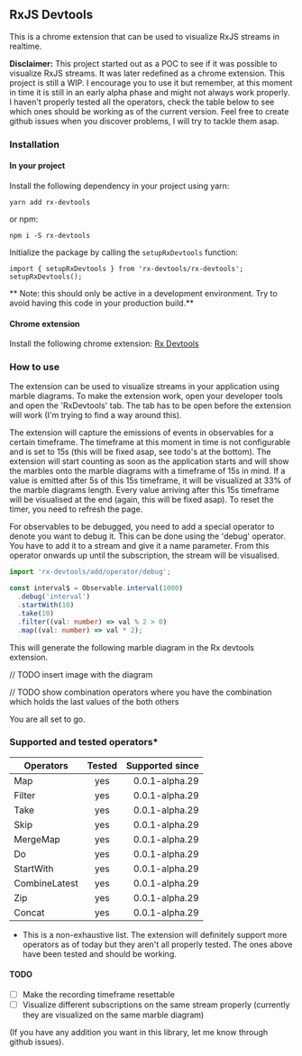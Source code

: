 ## RxJS Devtools

This is a chrome extension that can be used to visualize RxJS streams in realtime. 

**Disclaimer:** This project started out as a POC to see if it was possible to visualize RxJS streams. It was later redefined as a chrome extension. This project is still a WIP. I encourage you to use it but remember, at this moment in time it is still in an early alpha phase and might not always work properly. I haven't properly tested all the operators, check the table below to see which ones should be working as of the current version. Feel free to create github issues when you discover problems, I will try to tackle them asap. 
 
### Installation

#### In your project

Install the following dependency in your project using yarn:

```yarn add rx-devtools```

or npm:

```npm i -S rx-devtools```

Initialize the package by calling the `setupRxDevtools` function:

```
import { setupRxDevtools } from 'rx-devtools/rx-devtools';
setupRxDevtools();
```

** Note: this should only be active in a development environment. Try to avoid having this code in your production build.**

#### Chrome extension

Install the following chrome extension:
<a href="https://chrome.google.com/webstore/detail/rxjs-developer-tools/dedeglckjaldaochjmnochcfamanokie" target="_blank">Rx Devtools</a>

### How to use

The extension can be used to visualize streams in your application using marble diagrams. To make the extension work, open your developer tools and open the 'RxDevtools' tab. The tab has to be open before the extension will work (I'm trying to find a way around this). 

The extension will capture the emissions of events in observables for a certain timeframe. The timeframe at this moment in time is not configurable and is set to 15s (this will be fixed asap, see todo's at the bottom). The extension will start counting as soon as the application starts and will show the marbles onto the marble diagrams with a timeframe of 15s in mind. If a value is emitted after 5s of this 15s timeframe, it will be visualized at 33% of the marble diagrams length. Every value arriving after this 15s timeframe will be visualised at the end (again, this will be fixed asap). To reset the timer, you need to refresh the page.

For observables to be debugged, you need to add a special operator to denote you want to debug it. This can be done using the 'debug' operator. You have to add it to a stream and give it a name parameter. From this operator onwards up until the subscription, the stream will be visualised.
 
```typescript
import 'rx-devtools/add/operator/debug';

const interval$ = Observable.interval(1000)
  .debug('interval')
  .startWith(10)
  .take(10)
  .filter((val: number) => val % 2 > 0)
  .map((val: number) => val * 2);
```

This will generate the following marble diagram in the Rx devtools extension.

// TODO insert image with the diagram

// TODO show combination operators where you have the combination which holds the last values of the both others

You are all set to go.

### Supported and tested operators*

| Operators        | Tested           | Supported since |
| ------------- |:-------------:| -----:|
| Map      |yes|0.0.1-alpha.29|
| Filter      | yes|  0.0.1-alpha.29 |
| Take | yes     |    0.0.1-alpha.29 |
| Skip | yes     |    0.0.1-alpha.29 |
| MergeMap | yes     |    0.0.1-alpha.29 |
| Do | yes     |    0.0.1-alpha.29 |
| StartWith | yes     |    0.0.1-alpha.29 |
| CombineLatest | yes     |    0.0.1-alpha.29 |
| Zip | yes     |    0.0.1-alpha.29 |
| Concat | yes     |    0.0.1-alpha.29 |

* This is a non-exhaustive list. The extension will definitely support more operators as of today but they aren't all properly tested. The ones above have been tested and should be working.


#### TODO

- [ ] Make the recording timeframe resettable
- [ ] Visualize different subscriptions on the same stream properly (currently they are visualized on the same marble diagram)

(If you have any addition you want in this library, let me know through github issues).
